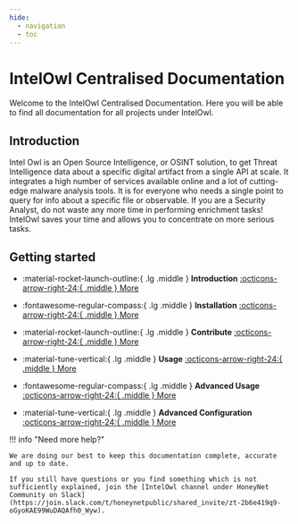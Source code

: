 ```yaml
---
hide:
  - navigation
  - toc
---
```


# IntelOwl Centralised Documentation

Welcome to the IntelOwl Centralised Documentation. Here you will be able to find all documentation for all projects under IntelOwl.

## Introduction

Intel Owl is an Open Source Intelligence, or OSINT solution, to get Threat Intelligence data about a specific digital artifact from a single API at scale. It integrates a high number of services available online and a lot of cutting-edge malware analysis tools. It is for everyone who needs a single point to query for info about a specific file or observable. If you are a Security Analyst, do not waste any more time in performing enrichment tasks! IntelOwl saves your time and allows you to concentrate on more serious tasks.

## Getting started

<div class="grid cards" markdown>

- :material-rocket-launch-outline:{ .lg .middle } **Introduction**
  [:octicons-arrow-right-24:{ .middle } More](IntelOwl/docs/introduction.md)

- :fontawesome-regular-compass:{ .lg .middle } **Installation**
  [:octicons-arrow-right-24:{ .middle } More](IntelOwl/docs/installation.md)

- :material-rocket-launch-outline:{ .lg .middle } **Contribute**
  [:octicons-arrow-right-24:{ .middle } More](IntelOwl/docs/contribute.md)

- :material-tune-vertical:{ .lg .middle } **Usage**
  [:octicons-arrow-right-24:{ .middle } More](IntelOwl/docs/usage.md)

- :fontawesome-regular-compass:{ .lg .middle } **Advanced Usage**
  [:octicons-arrow-right-24:{ .middle } More](IntelOwl/docs/advanced_usage.md)

- :material-tune-vertical:{ .lg .middle } **Advanced Configuration**
  [:octicons-arrow-right-24:{ .middle } More](IntelOwl/docs/advanced_configuration.md)

</div>

!!! info "Need more help?"

    We are doing our best to keep this documentation complete, accurate and up to date.

    If you still have questions or you find something which is not sufficiently explained, join the [IntelOwl channel under HoneyNet Community on Slack](https://join.slack.com/t/honeynetpublic/shared_invite/zt-2b6e419q9-oGyoKAE99WuDAQAfh0_Wyw).

</div>
<br /><br /><br />
